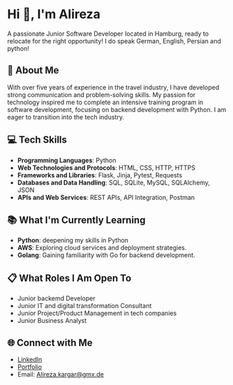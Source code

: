 # Hi 👋, I'm Alireza

A passionate Junior Software Developer located in Hamburg, ready to relocate for the right opportunity!  I do speak German, English, Persian and python!

## 🚀 About Me

With over five years of experience in the travel industry, I have developed strong communication and problem-solving skills. My passion for technology inspired me to complete an intensive training program in software development, focusing on backend development with Python. I am eager to transition into the tech industry.

## 💻 Tech Skills

- **Programming Languages**: Python
- **Web Technologies and Protocols**: HTML, CSS, HTTP, HTTPS
- **Frameworks and Libraries**: Flask, Jinja, Pytest, Requests
- **Databases and Data Handling**: SQL, SQLite, MySQL, SQLAlchemy, JSON
- **APIs and Web Services**: REST APIs, API Integration, Postman

## 📚 What I'm Currently Learning
- **Python**: deepening my skills in Python
- **AWS**: Exploring cloud services and deployment strategies.
- **Golang**: Gaining familiarity with Go for backend development.

## 📋 What Roles I Am Open To

- Junior backemd Developer
- Junior IT and digital transformation Consultant
- Junior Project/Product Management in tech companies
- Junior Business Analyst

## 🌐 Connect with Me

- [LinkedIn](https://www.linkedin.com/in/alirezakargar/)
- [Portfolio](https://alirezakargar.de)
- Email: [Alireza.kargar@gmx.de](mailto:Alireza.kargar@gmx.de)

